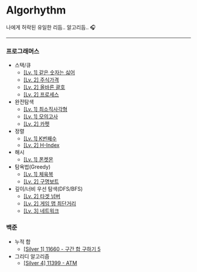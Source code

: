 # Algorhythm
나에게 허락된 유일한 리듬.. 알고리듬.. 🎧

---

### 프로그래머스
* 스택/큐
  * [\[Lv. 1\] 같은 숫자는 싫어](https://github.com/cykim43/Algorhythm/issues/2)
  * [\[Lv. 2\] 주식가격](https://github.com/cykim43/Algorhythm/issues/1)
  * [\[Lv. 2\] 올바른 괄호](https://github.com/cykim43/Algorhythm/issues/7)
  * [\[Lv. 2\] 프로세스](https://github.com/cykim43/Algorhythm/issues/10)
* 완전탐색
  * [\[Lv. 1\] 최소직사각형](https://github.com/cykim43/Algorhythm/issues/3)
  * [\[Lv. 1\] 모의고사](https://github.com/cykim43/Algorhythm/issues/6)
  * [\[Lv. 2\] 카펫](https://github.com/cykim43/Algorhythm/issues/17)
* 정렬
  * [\[Lv. 1\] K번째수](https://github.com/cykim43/Algorhythm/issues/4)
  * [\[Lv. 2\] H-Index](https://github.com/cykim43/Algorhythm/issues/9)
* 해시
  * [\[Lv. 1\] 폰켓몬](https://github.com/cykim43/Algorhythm/issues/5)
* 탐욕법(Greedy)
  * [\[Lv. 1\] 체육복](https://github.com/cykim43/Algorhythm/issues/13)
  * [\[Lv. 2\] 구명보트](https://github.com/cykim43/Algorhythm/issues/8)
* 깊이/너비 우선 탐색(DFS/BFS)
  * [\[Lv. 2\] 타겟 넘버](https://github.com/cykim43/Algorhythm/issues/11)
  * [\[Lv. 2\] 게임 맵 최단거리](https://github.com/cykim43/Algorhythm/issues/16)
  * [\[Lv. 3\] 네트워크](https://github.com/cykim43/Algorhythm/issues/12)

### 백준
* 누적 합
  * [\[Silver 1\] 11660 - 구간 합 구하기 5](https://github.com/cykim43/Algorhythm/issues/14)
* 그리디 알고리즘
  * [\[Silver 4\] 11399 - ATM](https://github.com/cykim43/Algorhythm/issues/15)

